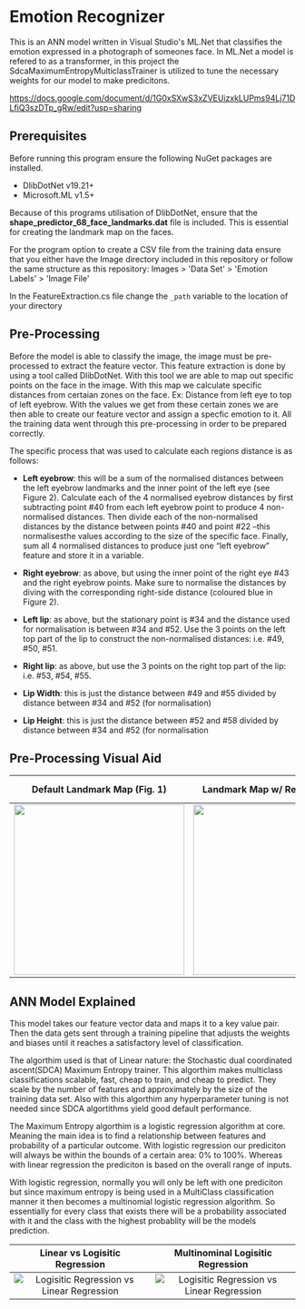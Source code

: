 # Emotion Recognizer
This is an ANN model written in Visual Studio's ML.Net that classifies the emotion expressed in a photograph of someones face. In ML.Net a model is refered to as a transformer, in this project the SdcaMaximumEntropyMulticlassTrainer is utilized to tune the necessary weights for our model to make predicitons.

https://docs.google.com/document/d/1G0xSXwS3xZVEUizxkLUPms94Lj71DLfiQ3szDTp_gRw/edit?usp=sharing

## Prerequisites

Before running this program ensure the following NuGet packages are installed. 
- DlibDotNet v19.21+
- Microsoft.ML v1.5+

Because of this programs utilisation of DlibDotNet, ensure that the **shape_predictor_68_face_landmarks.dat** file is included. This is essential for creating the landmark map on the faces.

For the program option to create a CSV file from the training data ensure that you either have the Image directory included in this repository or follow the same structure as this repository: Images > 'Data Set' > 'Emotion Labels' > 'Image File'

In the FeatureExtraction.cs file change the ``` _path ``` variable to the location of your directory

## Pre-Processing

Before the model is able to classify the image, the image must be pre-processed to extract the feature vector. This feature extraction is done by using a tool called DlibDotNet. With this tool we are able to map out specific points on the face in the image. With this map we calculate specific distances from certaian zones on the face. Ex: Distance from left eye to top of left eyebrow. With the values we get from these certain zones we are then able to create our feature vector and assign a specfic emotion to it. All the training data went through this pre-processing in order to be prepared correctly.

The specific process that was used to calculate each regions distance is as follows:

- **Left eyebrow**:
this will be a sum of the normalised distances between the left eyebrow landmarks and the inner point of the left eye (see Figure 2). Calculate each of the 4 normalised eyebrow distances by first subtracting point #40 from each left eyebrow point to produce 4 non-normalised  distances. Then divide each  of  the  non-normalised distances by the distance between points #40 and point #22 –this normalisesthe values according to the size of the specific face. Finally, sum all 4 normalised distances to produce just one “left eyebrow” feature and store it in a variable.

- **Right eyebrow**:
as above, but using the inner point of the right eye #43 and the right eyebrow points. Make sure to normalise the distances by diving with the corresponding right-side distance (coloured blue in Figure 2).

- **Left lip**:
as  above,  but  the  stationary  point  is  #34  and  the  distance  used  for normalisation is between #34 and #52. Use the 3 points on the left top part of the lip to construct the non-normalised distances: i.e. #49, #50, #51.

- **Right lip**:
as above, but use the 3 points on the right top part of the lip: i.e. #53, #54, #55.

- **Lip Width**:
this is just the distance between #49 and #55 divided by distance between #34 and #52 (for normalisation)

- **Lip Height**:
this is just the distance between #52 and #58 divided by distance between #34 and #52 (for normalisation

## Pre-Processing Visual Aid

Default Landmark Map (Fig. 1)           |  Landmark Map w/ Regions (Fig. 2) | Applied Map to Image (Fig. 3)
:-------------------------:|:-------------------------:|:-------------------------:
<img src="https://pyimagesearch.com/wp-content/uploads/2017/04/facial_landmarks_68markup.jpg" width="300" height="300">|  <img src="https://user-images.githubusercontent.com/71711553/115223073-52240c00-a103-11eb-8b3c-1f9a100dcdcf.png" width="300" height="300"> | <img src="https://user-images.githubusercontent.com/71711553/115224328-a4196180-a104-11eb-843e-0ea9e41f2a42.png" width="200" height="300">

## ANN Model Explained

This model takes our feature vector data and maps it to a key value pair. Then the data gets sent through a training pipeline that adjusts the weights and biases until it reaches a satisfactory level of classification.

The algorthim used is that of Linear nature: the Stochastic dual coordinated ascent(SDCA) Maximum Entropy trainer. This algorthim makes multiclass classifications scalable, fast, cheap to train, and cheap to predict. They scale by the number of features and approximately by the size of the training data set. Also with this algorthim any hyperparameter tuning is not needed since SDCA algortithms yield good default performance.

The Maximum Entropy algorthim is a logistic regression algorithm at core. Meaning the main idea is to find a relationship between features and probability of a particular outcome. With logistic regression our prediciton will always be within the bounds of a certain area: 0% to 100%. Whereas with linear regression the prediciton is based on the overall range of inputs. 

With logistic regression, normally you will only be left with one prediciton but since maximum entropy is being used in a MultiClass classification manner it then becomes a multinomial logistic regression algorithm. So essentially for every class that exists there will be a probability associated with it and the class with the highest probablity will be the models prediction.

Linear vs Logisitic Regression         |  Multinominal Logisitic Regression 
:-------------------------:|:-------------------------:
![Logisitic Regression vs Linear Regression](https://www.machinelearningplus.com/wp-content/uploads/2017/09/linear_vs_logistic_regression.jpg)|  ![Logisitic Regression vs Linear Regression](https://www.statstest.com/wp-content/uploads/2020/05/Multinomial-Logistic-Regression-1-1024x676.jpg)

